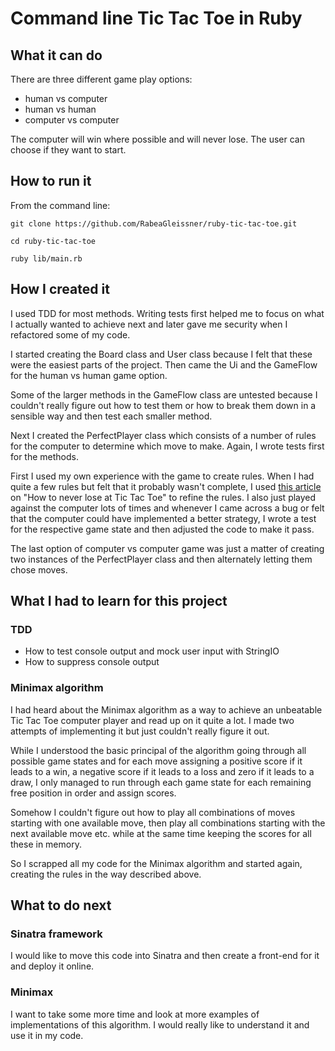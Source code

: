 # Command line Tic Tac Toe in Ruby

## What it can do
There are three different game play options:

* human vs computer
* human vs human
* computer vs computer

The computer will win where possible and will never lose. The user can choose if they want to start.

## How to run it

From the command line:

  `git clone https://github.com/RabeaGleissner/ruby-tic-tac-toe.git`

  `cd ruby-tic-tac-toe`
  
  `ruby lib/main.rb`
  
## How I created it
I used TDD for most methods. Writing tests first helped me to focus on what I actually wanted to achieve next and later gave me security when I refactored some of my code.

I started creating the Board class and User class because I felt that these were the easiest parts of the project. Then came the Ui and the GameFlow for the human vs human game option. 

Some of the larger methods in the GameFlow class are untested because I couldn't really figure out how to test them or how to break them down in a sensible way and then test each smaller method.

Next I created the PerfectPlayer class which consists of a number of rules for the computer to determine which move to make. Again, I wrote tests first for the methods.

First I used my own experience with the game to create rules. When I had quite a few rules but felt that it probably wasn't complete, I used [this article](https://www.quora.com/Is-there-a-way-to-never-lose-at-Tic-Tac-Toe) on "How to never lose at Tic Tac Toe" to refine the rules. I also just played against the computer lots of times and whenever I came across a bug or felt that the computer could have implemented a better strategy, I wrote a test for the respective game state and then adjusted the code to make it pass.

The last option of computer vs computer game was just a matter of creating two instances of the PerfectPlayer class and then alternately letting them chose moves.


## What I had to learn for this project

### TDD
* How to test console output and mock user input with StringIO
* How to suppress console output

### Minimax algorithm
I had heard about the Minimax algorithm as a way to achieve an unbeatable Tic Tac Toe computer player and read up on it quite a lot. I made two attempts of implementing it but just couldn't really figure it out. 

While I understood the basic principal of the algorithm going through all possible game states and for each move assigning a positive score if it leads to a win, a negative score if it leads to a loss and zero if it leads to a draw, I only managed to run through each game state for each remaining free position in order and assign scores. 

Somehow I couldn't figure out how to play all combinations of moves starting with one available move, then play all combinations starting with the next available move etc. while at the same time keeping the scores for all these in memory.
 
So I scrapped all my code for the Minimax algorithm and started again, creating the rules in the way described above.

## What to do next

### Sinatra framework
I would like to move this code into Sinatra and then create a front-end for it and deploy it online.

### Minimax
I want to take some more time and look at more examples of implementations of this algorithm. I would really like to understand it and use it in my code.